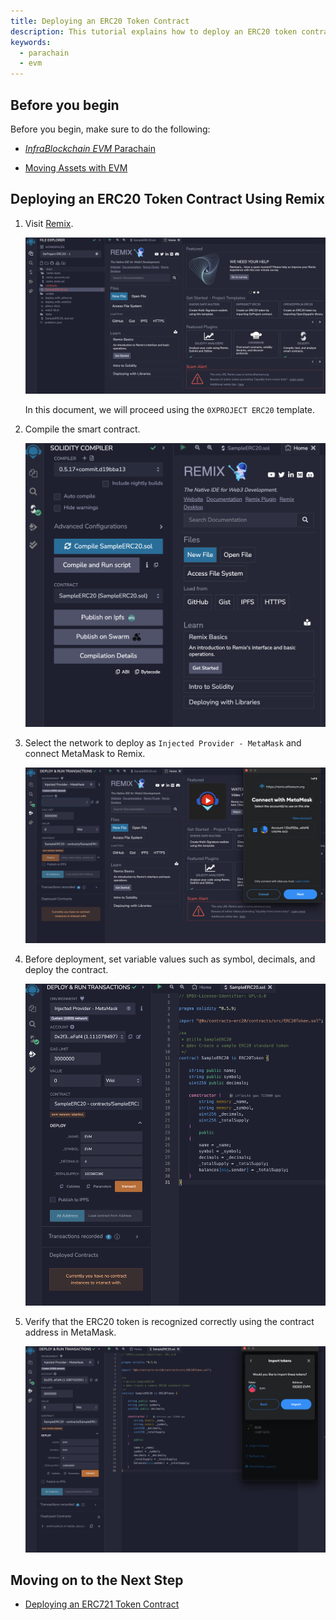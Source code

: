 ```yaml
---
title: Deploying an ERC20 Token Contract
description: This tutorial explains how to deploy an ERC20 token contract on the InfraBlockchain EVM parachain.
keywords:
  - parachain
  - evm
---
```


## Before you begin

Before you begin, make sure to do the following:

- [*InfraBlockchain EVM* Parachain](../../../service-chains/infra-evm-parachain.md)

- [Moving Assets with EVM](./deposit-and-withdraw-token.md)

## Deploying an ERC20 Token Contract Using Remix

1. Visit [Remix](https://remix.ethereum.org).

    ![remix-main](/media/images/docs/infrablockchain/tutorials/service-chains/infra-evm-parachain/remix-main.png)

    In this document, we will proceed using the `0XPROJECT ERC20` template.

2. Compile the smart contract.

    ![remix-compile](/media/images/docs/infrablockchain/tutorials/service-chains/infra-evm-parachain/erc20-remix-compile.png)

3. Select the network to deploy as `Injected Provider - MetaMask` and connect MetaMask to Remix.

    ![remix-inject-provider](/media/images/docs/infrablockchain/tutorials/service-chains/infra-evm-parachain/erc20-remix-inject-provider.png)

4. Before deployment, set variable values such as symbol, decimals, and deploy the contract.

    ![deploy-contract](/media/images/docs/infrablockchain/tutorials/service-chains/infra-evm-parachain/erc20-deploy-contract.png)

5. Verify that the ERC20 token is recognized correctly using the contract address in MetaMask.

    ![remix-inject-provider](/media/images/docs/infrablockchain/tutorials/service-chains/infra-evm-parachain/erc20-token.png)

## Moving on to the Next Step

- [Deploying an ERC721 Token Contract](./deploy-erc721-contract.md)